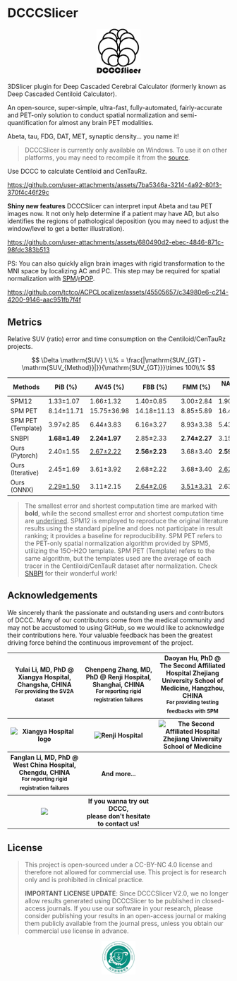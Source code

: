 # DCCCSlicer
<p align="center">
<img src="./DCCCSlicer.png" style="width:20%" alt="logo">
</p>
3DSlicer plugin for Deep Cascaded Cerebral Calculator (formerly known as Deep Cascaded Centiloid Calculator).

An open-source, super-simple, ultra-fast, fully-automated, fairly-accurate and PET-only solution to conduct spatial normalization and semi-quantification for almost any brain PET modalities.

Abeta, tau, FDG, DAT, MET, synaptic density... you name it!

> DCCCSlicer is currently only available on Windows. To use it on other platforms, you may need to recompile it from the [source](https://github.com/tctco/Beyond-Centiloid-code).

Use DCCC to calculate Centiloid and CenTauRz.

https://github.com/user-attachments/assets/7ba5346a-3214-4a92-80f3-370f4c46f29c

**Shiny new features** DCCCSlicer can interpret input Abeta and tau PET images now. It not only help determine if a patient may have AD, but also identifies the regions of pathological deposition (you may need to adjust the window/level to get a better illustration).

https://github.com/user-attachments/assets/680490d2-ebec-4846-871c-98fdc383b513

PS: You can also quickly align brain images with rigid transformation to the MNI space by localizing AC and PC. This step may be required for spatial normalization with [SPM](https://github.com/spm/spm12)/[rPOP](https://github.com/LeoIacca/rPOP/tree/master).

<https://github.com/tctco/ACPCLocalizer/assets/45505657/c34980e6-c214-4200-9146-aac951fb7f4f>

## Metrics

Relative SUV (ratio) error and time consumption on the Centiloid/CenTauRz projects.

$$
\Delta \mathrm{SUV} \ \\% = \frac{|\mathrm{SUV_{GT} - \mathrm{SUV_{Method}}|}}{\mathrm{SUV_{GT}}}\times 100\\%
$$


| **Methods**        | **PiB (%)**   | **AV45 (%)**  | **FBB (%)**   | **FMM (%)**   | **NAV4694 (%)** | **FTP (%)**   | **Time (s)**  |
| ------------------ | ------------- | ------------- | ------------- | ------------- | --------------- | ------------- | ------------- |
| SPM12              | 1.33±1.07     | 1.66±1.32     | 1.40±0.85     | 3.00±2.84     | 1.90±2.77       | 1.07±1.27     | 198.96±59.37  |
| SPM PET            | 8.14±11.71    | 15.75±36.98   | 14.18±11.13   | 8.85±5.89     | 16.43±9.60      | 12.40±11.39   | 5.77±1.68     |
| SPM PET (Template) | 3.97±2.85     | 6.44±3.83     | 6.16±3.27     | 8.93±3.38     | 5.43±3.27       | 3.65±2.78     | 4.47±0.88     |
| SNBPI              | **1.68±1.49** | **2.24±1.97** | 2.85±2.33     | **2.74±2.27** | 3.15±2.66       | <ins>1.41±1.13</ins>     | 130.33±41.27  |
| Ours (Pytorch)     | 2.40±1.55     | <ins>2.67±2.22</ins>     | **2.56±2.23** | 3.68±3.40     | **2.59±2.13**   | 2.07±4.31     | **1.07±0.63** |
| Ours (Iterative)   | 2.45±1.69     | 3.61±3.92     | 2.68±2.22     | 3.68±3.40     | <ins>2.62±2.09</ins>       | **1.40±1.35** | <ins>1.53±1.01</ins>     |
| Ours (ONNX)        | <ins>2.29±1.50</ins>     | 3.11±2.15     | <ins>2.64±2.06</ins>     | <ins>3.51±3.31</ins>     | 2.63±2.15       | 1.44±1.26     | 15.85±2.30    |

> The smallest error and shortest computation time are marked with **bold**, while the second smallest error and shortest computation time are <ins>underlined</ins>. SPM12 is employed to reproduce the original literature results using the standard pipeline and does not participate in result ranking; it provides a baseline for reproducibility. SPM PET refers to the PET-only spatial normalization algorithm provided by SPM5, utilizing the 15O-H2O template. SPM PET (Template) refers to the same algorithm, but the templates used are the average of each tracer in the Centiloid/CenTauR dataset after normalization. Check [SNBPI](https://github.com/ZhangTianhao1993/Spatial-Normalization-of-Brain-PET-Images) for their wonderful work!

## Acknowledgements

We sincerely thank the passionate and outstanding users and contributors of DCCC. Many of our contributors come from the medical community and may not be accustomed to using GitHub, so we would like to acknowledge their contributions here. Your valuable feedback has been the greatest driving force behind the continuous improvement of the project.


<table width="100%" center>
  <thead>
    <tr>
      <th width="33%">Yulai Li, MD, PhD @ Xiangya Hospital, Changsha, CHINA<br/><sup>For providing the SV2A dataset</sup></th>
      <th width="33%">Chenpeng Zhang, MD, PhD @ Renji Hospital, Shanghai, CHINA<br/><sup>For reporting rigid registration failures</sup></th>
      <th width="33%">Daoyan Hu, PhD @ The Second Affiliated Hospital Zhejiang University School of Medicine, Hangzhou, CHINA<br/><sup>For providing testing feedbacks with SPM</sup></th>
    </tr>
  </thead>
  <tbody>
    <tr>
      <th width="33%"><img src="https://upload.wikimedia.org/wikipedia/zh/f/fc/%E6%B9%98%E9%9B%85%E5%8C%BB%E9%99%A2%E9%99%A2%E5%BE%BD.jpg" alt="Xiangya Hospital logo" width="160" /></th>
      <th width="33%"><img src="Not authorized to use the hospital logo" alt="Renji Hospital" /></th>
      <th width="33%"><img src="https://p3-sdbk2-media.byteimg.com/tos-cn-i-xv4ileqgde/8e3cdb956c3f4fb5a5e977e9bad931f8~tplv-xv4ileqgde-resize-w:750.image" alt="The Second Affiliated Hospital Zhejiang University School of Medicine" width="220"/></th>
    </tr>
    <tr>
      <th width="33%">Fanglan Li, MD, PhD @ West China Hospital, Chengdu, CHINA<br><sup>For reporting rigid registration failures</sup></th>
      <th width="33%">And more...</th>
      <th width="33%"></th>
    </tr>
    <tr>
      <th width="33%"><img src="https://media.licdn.com/dms/image/v2/C560BAQH784Gt17OeVg/company-logo_200_200/company-logo_200_200/0/1643080250401?e=2147483647&v=beta&t=egCFbtkNMfczQq8w1PE77L8Ha2h-9MgEBw_-V2Zg0rg" width="190" /></th>
      <th width="33%">If you wanna try out DCCC, <br>
      please don't hesitate to contact us!</th>
      <th width="33%"></th>
    </tr>
  </tbody>
</table>

## License

> This project is open-sourced under a CC-BY-NC 4.0 license and therefore not allowed for commercial use. This project is for research only and is prohibited in clinical practice.
>
> **IMPORTANT LICENSE UPDATE**: Since DCCCSlicer V2.0, we no longer allow results generated using DCCCSlicer to be published in closed-access journals. If you use our software in your research, please consider publishing your results in an open-access journal or making them publicly available from the journal press, unless you obtain our commercial use license in advance.

<p align="center"><img src="./demo/dept_logo.png" style="width:15%;" /></p>
